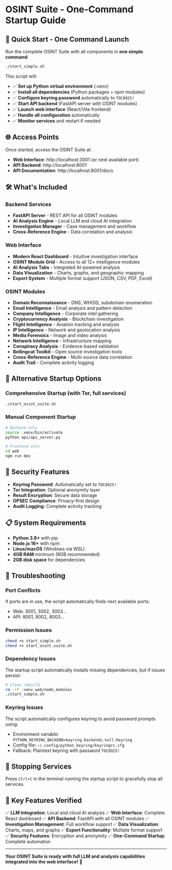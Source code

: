 # OSINT Suite - One-Command Startup Guide

## 🚀 Quick Start - One Command Launch

Run the complete OSINT Suite with all components in **one simple command**:

```bash
./start_simple.sh
```

This script will:
- ✅ **Set up Python virtual environment** (.venv)
- ✅ **Install all dependencies** (Python packages + npm modules)
- ✅ **Configure keyring password** automatically to `TOC8925!`
- ✅ **Start API backend** (FastAPI server with OSINT modules)
- ✅ **Launch web interface** (React/Vite frontend)
- ✅ **Handle all configuration** automatically
- ✅ **Monitor services** and restart if needed

## 🌐 Access Points

Once started, access the OSINT Suite at:

- **Web Interface**: http://localhost:3001 (or next available port)
- **API Backend**: http://localhost:8001
- **API Documentation**: http://localhost:8001/docs

## 🛠️ What's Included

### Backend Services
- **FastAPI Server** - REST API for all OSINT modules
- **AI Analysis Engine** - Local LLM and cloud AI integration
- **Investigation Manager** - Case management and workflow
- **Cross-Reference Engine** - Data correlation and analysis

### Web Interface
- **Modern React Dashboard** - Intuitive investigation interface
- **OSINT Module Grid** - Access to all 12+ intelligence modules
- **AI Analysis Tabs** - Integrated AI-powered analysis
- **Data Visualization** - Charts, graphs, and geographic mapping
- **Export System** - Multiple format support (JSON, CSV, PDF, Excel)

### OSINT Modules
- **Domain Reconnaissance** - DNS, WHOIS, subdomain enumeration
- **Email Intelligence** - Email analysis and pattern detection
- **Company Intelligence** - Corporate intel gathering
- **Cryptocurrency Analysis** - Blockchain investigation
- **Flight Intelligence** - Aviation tracking and analysis
- **IP Intelligence** - Network and geolocation analysis
- **Media Forensics** - Image and video analysis
- **Network Intelligence** - Infrastructure mapping
- **Conspiracy Analysis** - Evidence-based validation
- **Bellingcat Toolkit** - Open source investigation tools
- **Cross-Reference Engine** - Multi-source data correlation
- **Audit Trail** - Complete activity logging

## 🔧 Alternative Startup Options

### Comprehensive Startup (with Tor, full services)
```bash
./start_osint_suite.sh
```

### Manual Component Startup
```bash
# Backend only
source .venv/bin/activate
python api/api_server.py

# Frontend only
cd web
npm run dev
```

## 🔐 Security Features

- **Keyring Password**: Automatically set to `TOC8925!`
- **Tor Integration**: Optional anonymity layer
- **Result Encryption**: Secure data storage
- **OPSEC Compliance**: Privacy-first design
- **Audit Logging**: Complete activity tracking

## 📋 System Requirements

- **Python 3.8+** with pip
- **Node.js 16+** with npm
- **Linux/macOS** (Windows via WSL)
- **4GB RAM** minimum (8GB recommended)
- **2GB disk space** for dependencies

## 🚨 Troubleshooting

### Port Conflicts
If ports are in use, the script automatically finds next available ports:
- Web: 3001, 3002, 3003...
- API: 8001, 8002, 8003...

### Permission Issues
```bash
chmod +x start_simple.sh
chmod +x start_osint_suite.sh
```

### Dependency Issues
The startup script automatically installs missing dependencies, but if issues persist:
```bash
# Clean rebuild
rm -rf .venv web/node_modules
./start_simple.sh
```

### Keyring Issues
The script automatically configures keyring to avoid password prompts using:
- Environment variable: `PYTHON_KEYRING_BACKEND=keyring.backends.null.Keyring`
- Config file: `~/.config/python_keyring/keyringrc.cfg`
- Fallback: Plaintext keyring with password `TOC8925!`

## 🛑 Stopping Services

Press `Ctrl+C` in the terminal running the startup script to gracefully stop all services.

## 🎯 Key Features Verified

✅ **LLM Integration**: Local and cloud AI analysis
✅ **Web Interface**: Complete React dashboard
✅ **API Backend**: FastAPI with all OSINT modules
✅ **Investigation Management**: Full workflow support
✅ **Data Visualization**: Charts, maps, and graphs
✅ **Export Functionality**: Multiple format support
✅ **Security Features**: Encryption and anonymity
✅ **One-Command Startup**: Complete automation

---

**Your OSINT Suite is ready with full LLM and analysis capabilities integrated into the web interface!** 🎉